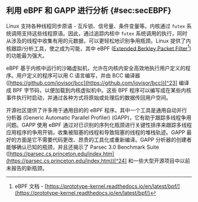 ## 利用 eBPF 和 GAPP 进行分析 {#sec:secEBPF}

Linux 支持各种线程同步原语 - 互斥锁、信号量、条件变量等。内核通过 `futex` 系统调用支持这些线程原语。因此，通过追踪内核中 `futex` 系统调用的执行，同时从涉及的线程中收集有用的元数据，可以更轻松地识别争用瓶颈。Linux 提供了内核跟踪/分析工具，使之成为可能，其中 eBPF ([Extended Berkley Packet Filter](https://prototype-kernel.readthedocs.io/en/latest/bpf/)[^22]) 的功能最为强大。

eBPF 基于内核中运行的沙箱虚拟机，允许在内核内安全高效地执行用户定义的程序。用户定义的程序可以用 C 语言编写，并由 BCC 编译器 ([https://github.com/iovisor/bcc](https://github.com/iovisor/bcc))[^23] 编译成 BPF 字节码，以便加载到内核虚拟机中。这些 BPF 程序可以编写成在某些内核事件执行时启动，并通过各种方式将原始或处理后的数据传回用户空间。

开源社区提供了许多用于通用目的的 eBPF 程序。其中一个工具是通用自动并行分析器 (Generic Automatic Parallel Profiler) (GAPP)，它有助于跟踪多线程争用问题。GAPP 使用 eBPF 通过对已识别的序列化瓶颈进行关键性排序来跟踪多线程应用程序的争用开销，收集被阻塞的线程和导致阻塞的线程的堆栈轨迹。GAPP 最好的方面是它不需要代码更改、昂贵的工具化或重新编译。GAPP 分析器的创建者能够确认已知的瓶颈，并且还揭示了 Parsec 3.0 Benchmark Suite ([https://parsec.cs.princeton.edu/index.htm](https://parsec.cs.princeton.edu/index.htm))[^24] 和一些大型开源项目中以前未报告的新瓶颈。

[^22]: eBPF 文档 - [https://prototype-kernel.readthedocs.io/en/latest/bpf/](https://prototype-kernel.readthedocs.io/en/latest/bpf/)
[^23]: BCC 编译器 - [https://github.com/iovisor/bcc](https://github.com/iovisor/bcc)
[^24]: Parsec 3.0 基准测试套件 - [https://parsec.cs.princeton.edu/index.htm](https://parsec.cs.princeton.edu/index.htm)
